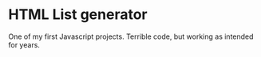 # HTML List generator
One of my first Javascript projects. Terrible code, but working as intended for years.

